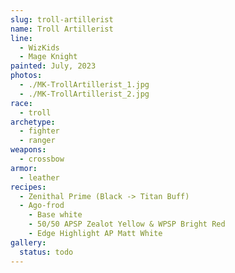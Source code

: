 ```yaml
---
slug: troll-artillerist
name: Troll Artillerist
line:
  - WizKids
  - Mage Knight
painted: July, 2023
photos:
  - ./MK-TrollArtillerist_1.jpg
  - ./MK-TrollArtillerist_2.jpg
race:
  - troll
archetype:
  - fighter
  - ranger
weapons:
  - crossbow
armor:
  - leather
recipes:
  - Zenithal Prime (Black -> Titan Buff)
  - Ago-frod
    - Base white
    - 50/50 APSP Zealot Yellow & WPSP Bright Red
    - Edge Highlight AP Matt White
gallery:
  status: todo
---
```

